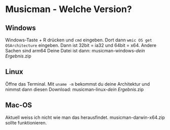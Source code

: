 # Musicman - Welche Version?
## Windows
Windows-Taste + R drücken und `cmd` eingeben.
Dort dann `wmic OS get OSArchitecture` eingeben.
Dann ist 32bit = ia32 und 64bit = x64. Andere Sachen sind arm64
Deine Datei ist dann: musicman-windows-*dein Ergebnis*.zip
## Linux
Öffne das Terminal.
Mit `uname -m` bekommst du deine Architektur und nimmst dann diesen Download: musicman-linux-*dein Ergebnis*.zip
## Mac-OS
Aktuell weiss ich nicht wie man das herausfindet. musicman-darwin-x64.zip sollte funktionieren.
